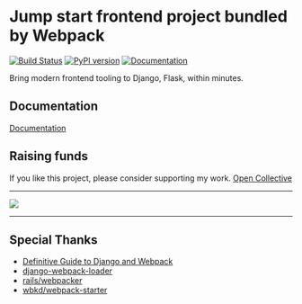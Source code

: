 # Jump start frontend project bundled by Webpack

[![Build Status](https://github.com/AccordBox/python-webpack-boilerplate/actions/workflows/ci.yml/badge.svg?branch=master)](https://github.com/AccordBox/python-webpack-boilerplate/actions/workflows/ci.yml)
[![PyPI version](https://badge.fury.io/py/python-webpack-boilerplate.svg)](https://badge.fury.io/py/python-webpack-boilerplate)
[![Documentation](https://img.shields.io/badge/Documentation-link-green.svg)](https://python-webpack-boilerplate.rtfd.io/)

Bring modern frontend tooling to Django, Flask, within minutes.

## Documentation

[Documentation](https://python-webpack-boilerplate.rtfd.io/)

## Raising funds

If you like this project, please consider supporting my work. [Open Collective](https://opencollective.com/python-webpack-boilerplate)

---

<a href="https://opencollective.com/python-webpack-boilerplate#backers" target="_blank"><img src="https://opencollective.com/python-webpack-boilerplate/backers.svg?width=890"></a>

---

## Special Thanks

* [Definitive Guide to Django and Webpack](https://www.accordbox.com/blog/definitive-guide-django-and-webpack/)
* [django-webpack-loader](https://github.com/owais/django-webpack-loader)
* [rails/webpacker](https://github.com/rails/webpacker)
* [wbkd/webpack-starter](https://github.com/wbkd/webpack-starter)
